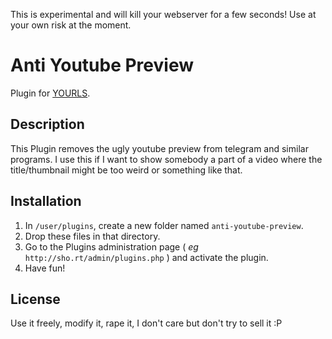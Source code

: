 This is experimental and will kill your webserver for a few seconds! Use at your own risk at the moment.

Anti Youtube Preview
====================

Plugin for [YOURLS](http://yourls.org).

Description
-----------
This Plugin removes the ugly youtube preview from telegram and similar programs.
I use this if I want to show somebody a part of a video where the title/thumbnail
might be too weird or something like that.

Installation
------------
1. In `/user/plugins`, create a new folder named `anti-youtube-preview`.
2. Drop these files in that directory.
3. Go to the Plugins administration page ( *eg* `http://sho.rt/admin/plugins.php` ) and activate the plugin.
4. Have fun!

License
-------
Use it freely, modify it, rape it, I don't care but don't try to sell it :P
